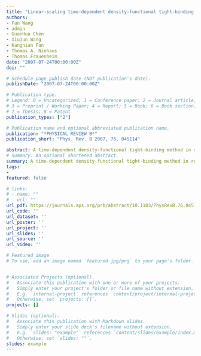 ```yaml
---
title: "Linear-scaling time-dependent density-functional tight-binding method for absorption spectra of large systems"
authors:
- Fan Wang
- admin
- GuanHua Chen
- XiuJun Wang
- Kangnian Fan
- Thomas A. Niehaus
- Thomas Frauenheim
date: "2007-07-24T00:00:00Z"
doi: ""

# Schedule page publish date (NOT publication's date).
publishDate: "2007-07-24T00:00:00Z"

# Publication type.
# Legend: 0 = Uncategorized; 1 = Conference paper; 2 = Journal article;
# 3 = Preprint / Working Paper; 4 = Report; 5 = Book; 6 = Book section;
# 7 = Thesis; 8 = Patent
publication_types: ["2"]

# Publication name and optional abbreviated publication name.
publication: "*PHYSICAL REVIEW B*"
publication_short: "Phys. Rev. B 2007, 76, 045114"

abstract: A time-dependent density-functional tight-binding method in real time domain is developed to calculate the absorption spectra of very large systems. The time-dependent first-order response of the density matrix due to an external perturbation is solved using Chebyshev method with high efficiency and accuracy. Linear scaling of CPU time and memory usage with the system size is achieved by exploring the sparsity of the involving matrices as well as by introduction of a cutoff for the first-order density matrix. The compressed sparse row scheme is used to store the matrices, and SPARSEKIT is employed for sparse matrix multiplication. The absorption spectra of three-dimensional water clusters (H2O)216, (H2O)432, (H2O)648, and (H2O)864 are calculated using the present approach. The error due to the cutoff of density matrix is negligible. It is shown from these calculations that the presented method is very efficient and capable of calculating the absorption spectra for very large three-dimensional systems.
# Summary. An optional shortened abstract.
summary: A time-dependent density-functional tight-binding method in real time domain is developed to calculate the absorption spectra of very large systems. The time-dependent first-order response of the density matrix due to an external perturbation is solved using Chebyshev method with high efficiency and accuracy. Linear scaling of CPU time and memory usage with the system size is achieved by exploring the sparsity of the involving matrices as well as by introduction of a cutoff for the first-order density matrix. The compressed sparse row scheme is used to store the matrices, and SPARSEKIT is employed for sparse matrix multiplication. The absorption spectra of three-dimensional water clusters (H2O)216, (H2O)432, (H2O)648, and (H2O)864 are calculated using the present approach. The error due to the cutoff of density matrix is negligible. It is shown from these calculations that the presented method is very efficient and capable of calculating the absorption spectra for very large three-dimensional systems.
tags:
-
featured: false

# links:
# - name: ""
#   url: ""
url_pdf: https://journals.aps.org/prb/abstract/10.1103/PhysRevB.76.045114
url_code: ''
url_dataset: ''
url_poster: ''
url_project: ''
url_slides: ''
url_source: ''
url_video: ''

# Featured image
# To use, add an image named `featured.jpg/png` to your page's folder. 


# Associated Projects (optional).
#   Associate this publication with one or more of your projects.
#   Simply enter your project's folder or file name without extension.
#   E.g. `internal-project` references `content/project/internal-project/index.md`.
#   Otherwise, set `projects: []`.
projects: []

# Slides (optional).
#   Associate this publication with Markdown slides.
#   Simply enter your slide deck's filename without extension.
#   E.g. `slides: "example"` references `content/slides/example/index.md`.
#   Otherwise, set `slides: ""`.
slides: example
---
```



